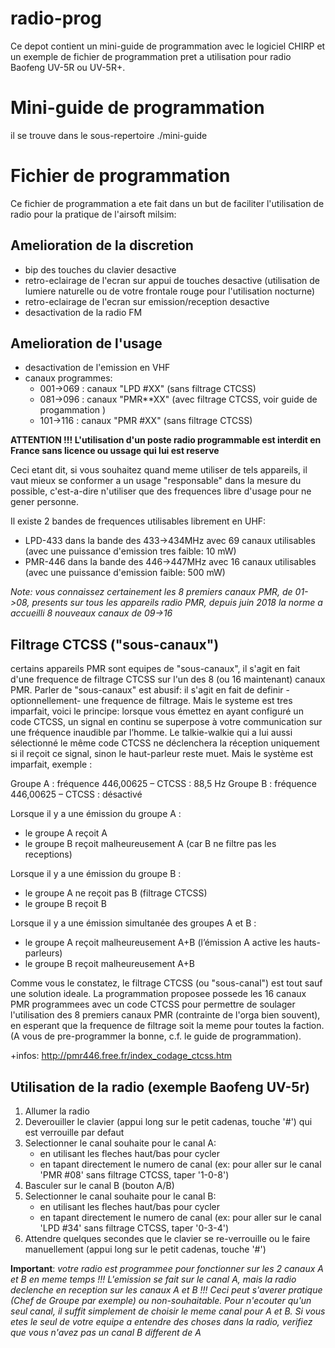 # radio-prog

Ce depot contient un mini-guide de programmation avec le logiciel CHIRP et un exemple de fichier de programmation pret a utilisation pour radio Baofeng UV-5R ou UV-5R+.

# Mini-guide de programmation

il se trouve dans le sous-repertoire ./mini-guide

# Fichier de programmation

Ce fichier de programmation a ete fait dans un but de faciliter l'utilisation de radio pour la pratique de l'airsoft milsim:

## Amelioration de la discretion

- bip des touches du clavier desactive
- retro-eclairage de l'ecran sur appui de touches desactive (utilisation de lumiere naturelle ou de votre frontale rouge pour l'utilisation nocturne)
- retro-eclairage de l'ecran sur emission/reception desactive
- desactivation de la radio FM

## Amelioration de l'usage

- desactivation de l'emission en VHF
- canaux programmes:
  - 001->069 : canaux "LPD #XX" (sans filtrage CTCSS)
  - 081->096 : canaux "PMR**XX" (avec filtrage CTCSS, voir guide de progammation )
  - 101->116 : canaux "PMR #XX" (sans filtrage CTCSS)


**ATTENTION !!! L'utilisation d'un poste radio programmable est interdit en France sans licence ou ussage qui lui est reserve**

Ceci etant dit, si vous souhaitez quand meme utiliser de tels appareils, il vaut mieux se conformer a un usage "responsable" dans la mesure du possible, c'est-a-dire n'utiliser que des frequences libre d'usage
pour ne gener personne.

Il existe 2 bandes de frequences utilisables librement en UHF:

- LPD-433 dans la bande des 433->434MHz avec 69 canaux utilisables (avec une puissance d'emission tres faible: 10 mW)
- PMR-446 dans la bande des 446->447MHz avec 16 canaux utilisables (avec une puissance d'emission faible: 500 mW)

*Note: vous connaissez certainement les 8 premiers canaux PMR, de 01->08, presents sur tous les appareils radio PMR, depuis juin 2018 la norme a accueilli 8 nouveaux canaux de 09->16*


## Filtrage CTCSS ("sous-canaux")
certains appareils PMR sont equipes de "sous-canaux", il s'agit en fait d'une frequence de filtrage CTCSS sur l'un des 8 (ou 16 maintenant) canaux PMR.
Parler de "sous-canaux" est abusif: il s'agit en fait de definir -optionnellement- une frequence de filtrage.
Mais le systeme est tres imparfait, voici le principe: lorsque vous émettez en ayant configuré un code CTCSS, un signal en continu se superpose à votre communication sur une fréquence inaudible par l’homme. Le talkie-walkie qui a lui aussi sélectionné le même code CTCSS ne déclenchera la réception uniquement si il reçoit ce signal, sinon le haut-parleur reste muet. Mais le système est imparfait, exemple :

Groupe A : fréquence 446,00625 – CTCSS : 88,5 Hz
Groupe B : fréquence 446,00625 – CTCSS : désactivé

Lorsque il y a une émission du groupe A :
- le groupe A reçoit A
- le groupe B reçoit malheureusement A (car B ne filtre pas les receptions)

Lorsque il y a une émission du groupe B :
- le groupe A ne reçoit pas B (filtrage CTCSS)
- le groupe B reçoit B

Lorsque il y a une émission simultanée des groupes A et B :
- le groupe A reçoit malheureusement A+B (l’émission A active les hauts-parleurs)
- le groupe B reçoit malheureusement A+B

Comme vous le constatez, le filtrage CTCSS (ou "sous-canal") est tout sauf une solution ideale.
La programmation proposee possede les 16 canaux PMR programmees avec un code CTCSS pour permettre de soulager l'utilisation des 8 premiers canaux PMR (contrainte de l'orga bien souvent), en esperant que la frequence de filtrage soit la meme pour toutes la faction. (A vous de pre-programmer la bonne, c.f. le guide de programmation).

+infos: http://pmr446.free.fr/index_codage_ctcss.htm



## Utilisation de la radio (exemple Baofeng UV-5r)

1. Allumer la radio
2. Deverouiller le clavier (appui long sur le petit cadenas, touche '#') qui est verrouille par defaut
3. Selectionner le canal souhaite pour le canal A:
    - en utilisant les fleches haut/bas pour cycler
    - en tapant directement le numero de canal (ex: pour aller sur le canal 'PMR #08' sans filtrage CTCSS, taper '1-0-8')
4. Basculer sur le canal B (bouton A/B)
5. Selectionner le canal souhaite pour le canal B:
    - en utilisant les fleches haut/bas pour cycler
    - en tapant directement le numero de canal (ex: pour aller sur le canal 'LPD #34' sans filtrage CTCSS, taper '0-3-4')
6. Attendre quelques secondes que le clavier se re-verrouille ou le faire manuellement (appui long sur le petit cadenas, touche '#')

**Important**: *votre radio est programmee pour fonctionner sur les 2 canaux A et B en meme temps !!!
L'emission se fait sur le canal A, mais la radio declenche en reception sur les canaux A et B !!!
Ceci peut s'averer pratique (Chef de Groupe par exemple) ou non-souhaitable.
Pour n'ecouter qu'un seul canal, il suffit simplement de choisir le meme canal pour A et B.
Si vous etes le seul de votre equipe a entendre des choses dans la radio, verifiez que vous n'avez pas un canal B  different de A*
